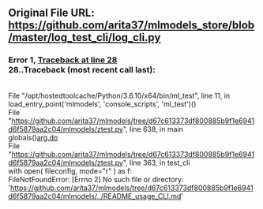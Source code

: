 ## Original File URL: https://github.com/arita37/mlmodels_store/blob/master/log_test_cli/log_cli.py


### Error 1, [Traceback at line 28](https://github.com/arita37/mlmodels_store/blob/master/log_test_cli/log_cli.py#L28)<br />28..Traceback (most recent call last):
<br />  File "/opt/hostedtoolcache/Python/3.6.10/x64/bin/ml_test", line 11, in <module>
<br />    load_entry_point('mlmodels', 'console_scripts', 'ml_test')()
<br />  File "https://github.com/arita37/mlmodels/tree/d67c613373df800885b9f1e6941d6f5879aa2c04/mlmodels/ztest.py", line 638, in main
<br />    globals()[arg.do](arg)
<br />  File "https://github.com/arita37/mlmodels/tree/d67c613373df800885b9f1e6941d6f5879aa2c04/mlmodels/ztest.py", line 363, in test_cli
<br />    with open( fileconfig, mode="r" ) as f:
<br />FileNotFoundError: [Errno 2] No such file or directory: 'https://github.com/arita37/mlmodels/tree/d67c613373df800885b9f1e6941d6f5879aa2c04/mlmodels/../README_usage_CLI.md'
